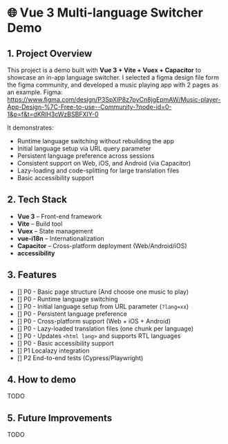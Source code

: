 # 🌐 Vue 3 Multi-language Switcher Demo

## 1. Project Overview
This project is a demo built with **Vue 3 + Vite + Vuex + Capacitor** to showcase an in-app language switcher.  I selected a figma design file form the figma community, and developed a music playing app with 2 pages as an example.
Figma: https://www.figma.com/design/P3SpXlP8z7pyCn8jgEpmAW/Music-player-App-Design-%7C-Free-to-use--Community-?node-id=0-1&p=f&t=dKRlH3cWzBSBFXIY-0

It demonstrates:
- Runtime language switching without rebuilding the app
- Initial language setup via URL query parameter
- Persistent language preference across sessions
- Consistent support on Web, iOS, and Android (via Capacitor)
- Lazy-loading and code-splitting for large translation files
- Basic accessibility support 

## 2. Tech Stack
- **Vue 3** – Front-end framework  
- **Vite** – Build tool  
- **Vuex** – State management  
- **vue-i18n** – Internationalization  
- **Capacitor** – Cross-platform deployment (Web/Android/iOS)  
- **accessibility**

## 3. Features
- [] P0 - Basic page structure (And choose one music to play)
- [] P0 - Runtime language switching 
- [] P0 - Initial language setup from URL parameter (`?lang=xx`)  
- [] P0 - Persistent language preference  
- [] P0 - Cross-platform support (Web + iOS + Android)  
- [] P0 - Lazy-loaded translation files (one chunk per language)  
- [] P0 - Updates `<html lang>` and supports RTL languages  
- [] P0 - Basic accessibility support  
- [] P1 Localazy integration  
- [] P2 End-to-end tests (Cypress/Playwright)  

## 4. How to demo

TODO


## 5. Future Improvements
TODO
